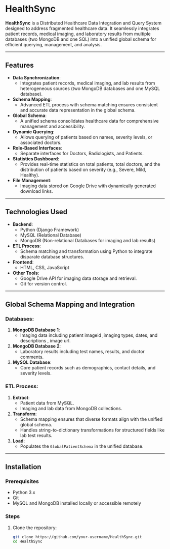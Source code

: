 # HealthSync

**HealthSync** is a Distributed Healthcare Data Integration and Query System designed to address fragmented healthcare data. It seamlessly integrates patient records, medical imaging, and laboratory results from multiple databases (two MongoDB and one SQL) into a unified global schema for efficient querying, management, and analysis.

---

## Features

- **Data Synchronization**:
  - Integrates patient records, medical imaging, and lab results from heterogeneous sources (two MongoDB databases and one MySQL database).
- **Schema Mapping**:
  - Advanced ETL process with schema matching ensures consistent and accurate data representation in the global schema.
- **Global Schema**:
  - A unified schema consolidates healthcare data for comprehensive management and accessibility.
- **Dynamic Querying**:
  - Allows querying of patients based on names, severity levels, or associated doctors.
- **Role-Based Interfaces**:
  - Separate interfaces for Doctors, Radiologists, and Patients.
- **Statistics Dashboard**:
  - Provides real-time statistics on total patients, total doctors, and the distribution of patients based on severity (e.g., Severe, Mild, Healthy).
- **File Management**:
  - Imaging data stored on Google Drive with dynamically generated download links.

---

## Technologies Used

- **Backend**:
  - Python (Django Framework)
  - MySQL (Relational Database)
  - MongoDB (Non-relational Databases for imaging and lab results)
- **ETL Process**:
  - Schema matching and transformation using Python to integrate disparate database structures.
- **Frontend**:
  - HTML, CSS, JavaScript
- **Other Tools**:
  - Google Drive API for imaging data storage and retrieval.
  - Git for version control.

---

## Global Schema Mapping and Integration

### Databases:

1. **MongoDB Database 1**:
   - Imaging data including patient imageid ,imaging types, dates, and descriptions , image url.
2. **MongoDB Database 2**:
   - Laboratory results including test names, results, and doctor comments.
3. **MySQL Database**:
   - Core patient records such as demographics, contact details, and severity levels.

### ETL Process:

1. **Extract**:
   - Patient data from MySQL.
   - Imaging and lab data from MongoDB collections.
2. **Transform**:
   - Schema mapping ensures that diverse formats align with the unified global schema.
   - Handles string-to-dictionary transformations for structured fields like lab test results.
3. **Load**:
   - Populates the `GlobalPatientSchema` in the unified database.

---

## Installation

### Prerequisites

- Python 3.x
- Git
- MySQL and MongoDB installed locally or accessible remotely

### Steps

1. Clone the repository:
   ```bash
   git clone https://github.com/your-username/HealthSync.git
   cd HealthSync
